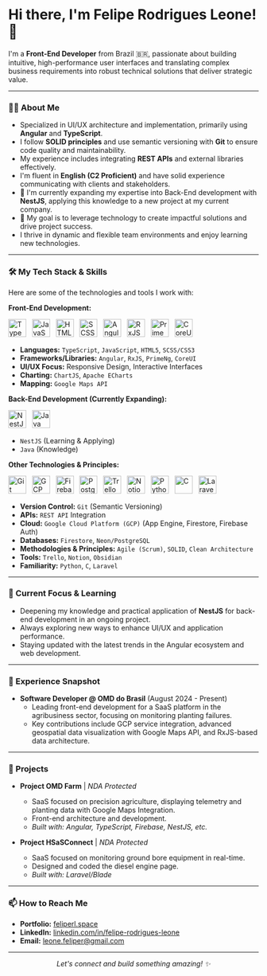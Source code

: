 # Hi there, I'm Felipe Rodrigues Leone! 👋

I'm a **Front-End Developer** from Brazil 🇧🇷, passionate about building intuitive, high-performance user interfaces and translating complex business requirements into robust technical solutions that deliver strategic value.

---

### 👨‍💻 About Me

* Specialized in UI/UX architecture and implementation, primarily using **Angular** and **TypeScript**.
* I follow **SOLID principles** and use semantic versioning with **Git** to ensure code quality and maintainability.
* My experience includes integrating **REST APIs** and external libraries effectively.
* I'm fluent in **English (C2 Proficient)** and have solid experience communicating with clients and stakeholders.
* 🌱 I'm currently expanding my expertise into Back-End development with **NestJS**, applying this knowledge to a new project at my current company.
* 🚀 My goal is to leverage technology to create impactful solutions and drive project success.
* I thrive in dynamic and flexible team environments and enjoy learning new technologies.

---

### 🛠️ My Tech Stack & Skills

Here are some of the technologies and tools I work with:

**Front-End Development:**
<p align="left">
  <img src="https://cdn.jsdelivr.net/gh/devicons/devicon@latest/icons/typescript/typescript-original.svg" alt="TypeScript" width="36" height="36"/>&nbsp;&nbsp;
  <img src="https://cdn.jsdelivr.net/gh/devicons/devicon@latest/icons/javascript/javascript-original.svg" alt="JavaScript" width="36" height="36"/>&nbsp;&nbsp;
  <img src="https://cdn.jsdelivr.net/gh/devicons/devicon@latest/icons/html5/html5-original.svg" alt="HTML5" width="36" height="36"/>&nbsp;&nbsp;
  <img src="https://cdn.jsdelivr.net/gh/devicons/devicon@latest/icons/sass/sass-original.svg" alt="SCSS" width="36" height="36"/>&nbsp;&nbsp;
  <img src="https://cdn.jsdelivr.net/gh/devicons/devicon@latest/icons/angular/angular-original.svg" alt="Angular" width="36" height="36"/>&nbsp;&nbsp;
  <img src="https://cdn.jsdelivr.net/gh/devicons/devicon@latest/icons/rxjs/rxjs-original.svg" alt="RxJS" width="36" height="36"/>&nbsp;&nbsp;
  <img src="https://i0.wp.com/www.primefaces.org/wp-content/uploads/2018/05/primeng-logo.png?ssl=1" alt="PrimeNG" width="36" height="36"/>&nbsp;&nbsp;
  <img src="https://coreui.io/images/brand/coreui-signet.svg" alt="CoreUI" width="36" height="36"/>&nbsp;&nbsp;
</p>

* **Languages:** `TypeScript`, `JavaScript`, `HTML5`, `SCSS/CSS3`
* **Frameworks/Libraries:** `Angular`, `RxJS`, `PrimeNg`, `CoreUI`
* **UI/UX Focus:** Responsive Design, Interactive Interfaces
* **Charting:** `ChartJS`, `Apache ECharts`
* **Mapping:** `Google Maps API`

**Back-End Development (Currently Expanding):**
<p align="left">
  <img src="https://cdn.jsdelivr.net/gh/devicons/devicon@latest/icons/nestjs/nestjs-original.svg" alt="NestJS" width="36" height="36"/>&nbsp;&nbsp;
  <img src="https://cdn.jsdelivr.net/gh/devicons/devicon@latest/icons/java/java-original.svg" alt="Java" width="36" height="36"/>
</p>

* `NestJS` (Learning & Applying)
* `Java` (Knowledge)

**Other Technologies & Principles:**
<p align="left">
  <img src="https://cdn.jsdelivr.net/gh/devicons/devicon@latest/icons/git/git-original.svg" alt="Git" width="36" height="36"/>&nbsp;&nbsp;
  <img src="https://cdn.jsdelivr.net/gh/devicons/devicon@latest/icons/googlecloud/googlecloud-original.svg" alt="GCP" width="36" height="36"/>&nbsp;&nbsp;
  <img src="https://cdn.jsdelivr.net/gh/devicons/devicon@latest/icons/firebase/firebase-original.svg" alt="Firebase" width="36" height="36"/>&nbsp;&nbsp;
  <img src="https://cdn.jsdelivr.net/gh/devicons/devicon@latest/icons/postgresql/postgresql-original.svg" alt="PostgreSQL" width="36" height="36"/>&nbsp;&nbsp;
  <img src="https://cdn.jsdelivr.net/gh/devicons/devicon@latest/icons/trello/trello-plain.svg" alt="Trello" width="36" height="36"/>&nbsp;&nbsp;
  <img src="https://cdn.jsdelivr.net/gh/devicons/devicon@latest/icons/notion/notion-original.svg" alt="Notion" width="36" height="36"/>&nbsp;&nbsp;
  <img src="https://cdn.jsdelivr.net/gh/devicons/devicon@latest/icons/python/python-original.svg" alt="Python" width="36" height="36"/>&nbsp;&nbsp;
  <img src="https://cdn.jsdelivr.net/gh/devicons/devicon@latest/icons/c/c-original.svg" alt="C" width="36" height="36"/>&nbsp;&nbsp;
  <img src="https://cdn.jsdelivr.net/gh/devicons/devicon@latest/icons/laravel/laravel-original.svg" alt="Laravel" width="36" height="36"/>
</p>

* **Version Control:** `Git` (Semantic Versioning)
* **APIs:** `REST API` Integration
* **Cloud:** `Google Cloud Platform (GCP)` (App Engine, Firestore, Firebase Auth)
* **Databases:** `Firestore`, `Neon/PostgreSQL`
* **Methodologies & Principles:** `Agile (Scrum)`, `SOLID`, `Clean Architecture`
* **Tools:** `Trello`, `Notion`, `Obsidian`
* **Familiarity:** `Python`, `C`, `Laravel`

---

### 🚀 Current Focus & Learning

* Deepening my knowledge and practical application of **NestJS** for back-end development in an ongoing project.
* Always exploring new ways to enhance UI/UX and application performance.
* Staying updated with the latest trends in the Angular ecosystem and web development.

---

### 💼 Experience Snapshot

* **Software Developer @ OMD do Brasil** (August 2024 - Present)
    * Leading front-end development for a SaaS platform in the agribusiness sector, focusing on monitoring planting failures.
    * Key contributions include GCP service integration, advanced geospatial data visualization with Google Maps API, and RxJS-based data architecture.

---

### 🌟 Projects

* **Project OMD Farm** | *NDA Protected*
    * SaaS focused on precision agriculture, displaying telemetry and planting data with Google Maps Integration.
    * Front-end architecture and development.
    * *Built with: Angular, TypeScript, Firebase, NestJS, etc.*

* **Project HSaSConnect** | *NDA Protected*
    * SaaS focused on monitoring ground bore equipment in real-time.
    * Designed and coded the diesel engine page.
    * *Built with: Laravel/Blade*

---

### 📫 How to Reach Me

* **Portfolio:** [feliperl.space](https://feliperl.space)
* **LinkedIn:** [linkedin.com/in/felipe-rodrigues-leone](https://www.linkedin.com/in/felipe-rodrigues-leone/)
* **Email:** [leone.feliper@gmail.com](mailto:leone.feliper@gmail.com)

---

<p align="center">
  <em>Let's connect and build something amazing! ✨</em>
</p>
